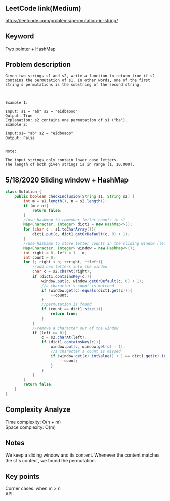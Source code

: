 ## LeetCode link(Medium)
https://leetcode.com/problems/permutation-in-string/

## Keyword
Two pointer + HashMap

## Problem description
```
Given two strings s1 and s2, write a function to return true if s2 contains the permutation of s1. In other words, one of the first string's permutations is the substring of the second string.

 

Example 1:

Input: s1 = "ab" s2 = "eidbaooo"
Output: True
Explanation: s2 contains one permutation of s1 ("ba").
Example 2:

Input:s1= "ab" s2 = "eidboaoo"
Output: False
 

Note:

The input strings only contain lower case letters.
The length of both given strings is in range [1, 10,000].
```
## 5/18/2020 Sliding window + HashMap

```Java
class Solution {
    public boolean checkInclusion(String s1, String s2) {
        int m = s1.length(), n = s2.length();
        if (m > n){
            return false;
        }
        //use hashmap to remember letter counts in s1
        Map<Character, Integer> dict1 = new HashMap<>();
        for (char c : s1.toCharArray()){
            dict1.put(c, dict1.getOrDefault(c, 0) + 1);
        }
        //use hashamp to store letter counts in the sliding window [left, right]
        Map<Character, Integer> window = new HashMap<>();
        int right = 0, left = 1 - m;
        int count = 0;
        for (; right < n; ++right, ++left){
            //add new letters into the window
            char c = s2.charAt(right);
            if (dict1.containsKey(c)){
                window.put(c, window.getOrDefault(c, 0) + 1);
                //a character's count is matched
                if (window.get(c).equals(dict1.get(c))){
                    ++count;
                }
                //permutation is found
                if (count == dict1.size()){
                    return true;
                }
            }
            //remove a character out of the window
            if (left >= 0){
                c = s2.charAt(left);
                if (dict1.containsKey(c)){
                    window.put(c, window.get(c) - 1);
                    //a character's count is missed
                    if (window.get(c).intValue() + 1 == dict1.get(c).intValue()){
                        --count;
                    }
                }
            }
        }
        return false;
    }
}
```

## Complexity Analyze
Time complexity: O(n + m)\
Space complexity: O(m)

## Notes
We keep a sliding window and its content. Whenever the content matches the s1's contect, we found the permutation.

## Key points
Corner cases: when m > n\
API: 
